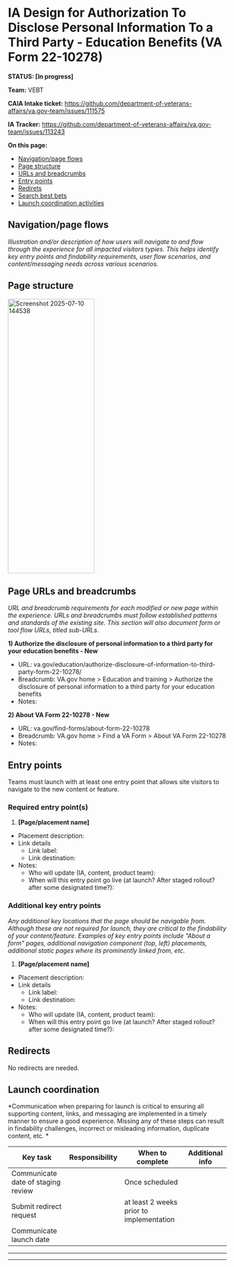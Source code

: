 # IA Design for Authorization To Disclose Personal Information To a Third Party - Education Benefits (VA Form 22-10278)
**STATUS: [In progress]**

**Team:** VEBT

**CAIA Intake ticket:** https://github.com/department-of-veterans-affairs/va.gov-team/issues/111575

**IA Tracker:** https://github.com/department-of-veterans-affairs/va.gov-team/issues/113243

**On this page:**
- [Navigation/page flows](#flows)
- [Page structure](#map)
- [URLs and breadcrumbs](#url)
- [Entry points](#nav)
- [Redirets](#redirects)
- [Search best bets](#bestbets)
- [Launch coordination activities](#launch)


## <a name="flows"></a>Navigation/page flows <br>
*Illustration and/or description of how users will navigate to and flow through the experience for all impacted visitors typies. This helps identify key entry points and findability requirements, user flow scenarios, and content/messaging needs across various scenarios.*


## <a name="map"></a>Page structure<br>

<img width="199" height="631" alt="Screenshot 2025-07-10 144538" src="https://github.com/user-attachments/assets/1a603b16-f239-42a2-8e4c-e008440a82ad" />


## <a name="url"></a>Page URLs and breadcrumbs
*URL and breadcrumb requirements for each modified or new page within the experience. URLs and breadcrumbs must follow established patterns and standards of the existing site. This section will also document form or tool flow URLs, titled sub-URLs.*


**1) Authorize the disclosure of personal information to a third party for your education benefits - New**
- URL: va.gov/education/authorize-disclosure-of-information-to-third-party-form-22-10278/
- Breadcrumb: VA.gov home > Education and training > Authorize the disclosure of personal information to a third party for your education benefits
- Notes: 

**2) About VA Form 22-10278 - New**
- URL: va.gov/find-forms/about-form-22-10278
- Breadcrumb: VA.gov home > Find a VA Form > About VA Form 22-10278
- Notes: 



## <a name="nav"></a>Entry points <br>

Teams must launch with at least one entry point that allows site visitors to navigate to the new content or feature. 

### Required entry point(s)

1. **[Page/placement name]**
  - Placement description: 
  - Link details
    - Link label: 
    - Link destination: 
  - Notes:
    - Who will update (IA, content, product team):
    - When will this entry point go live (at launch? After staged rollout? after some designated time?):

### Additional key entry points
_Any additional key locations that the page should be navigable from. Although these are not required for launch, they are critical to the findability of your content/feature.  Examples of key entry points include "About a form" pages, additional navigation component (top, left) placements, additional static pages where its prominently linked from, etc._

1. **[Page/placement name]**
  - Placement description: 
  - Link details
    - Link label: 
    - Link destination: 
  - Notes:
    - Who will update (IA, content, product team):
    - When will this entry point go live (at launch? After staged rollout? after some designated time?):

##  <a name="redirects"></a>Redirects <br>
No redirects are needed. 


## <a name="launch"></a>Launch coordination <br>
*Communication when preparing for launch is critical to ensuring all supporting content, links, and messaging are implemented in a timely manner to ensure a good experience. Missing any of these steps can result in findability challenges, incorrect or misleading information, duplicate content, etc. *

| Key task | Responsibility | When to complete | Additional info |
| --- | --- | --- | --- |
| Communicate date of staging review | | Once scheduled | |
| Submit redirect request | | at least 2 weeks prior to implementation |  |
| Communicate launch date | | | |



<hr>
<hr>
